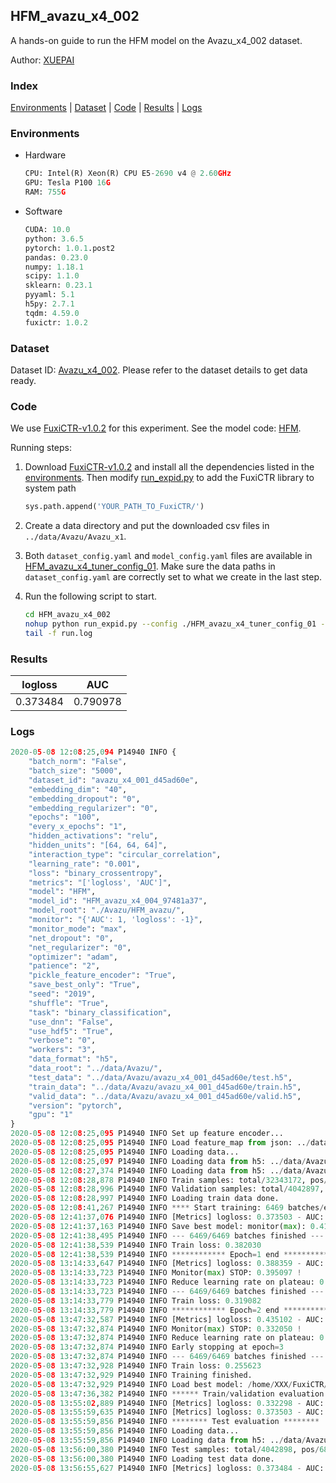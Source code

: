 ## HFM_avazu_x4_002

A hands-on guide to run the HFM model on the Avazu_x4_002 dataset.

Author: [XUEPAI](https://github.com/xue-pai)

### Index
[Environments](#Environments) | [Dataset](#Dataset) | [Code](#Code) | [Results](#Results) | [Logs](#Logs)

### Environments
+ Hardware

  ```python
  CPU: Intel(R) Xeon(R) CPU E5-2690 v4 @ 2.60GHz
  GPU: Tesla P100 16G
  RAM: 755G

  ```

+ Software

  ```python
  CUDA: 10.0
  python: 3.6.5
  pytorch: 1.0.1.post2
  pandas: 0.23.0
  numpy: 1.18.1
  scipy: 1.1.0
  sklearn: 0.23.1
  pyyaml: 5.1
  h5py: 2.7.1
  tqdm: 4.59.0
  fuxictr: 1.0.2
  ```

### Dataset
Dataset ID: [Avazu_x4_002](https://github.com/openbenchmark/BARS/blob/master/ctr_prediction/datasets/Avazu/README.md#Avazu_x4_002). Please refer to the dataset details to get data ready.

### Code

We use [FuxiCTR-v1.0.2](https://github.com/xue-pai/FuxiCTR/tree/v1.0.2) for this experiment. See the model code: [HFM](https://github.com/xue-pai/FuxiCTR/blob/v1.0.2/fuxictr/pytorch/models/HFM.py).

Running steps:

1. Download [FuxiCTR-v1.0.2](https://github.com/xue-pai/FuxiCTR/archive/refs/tags/v1.0.2.zip) and install all the dependencies listed in the [environments](#environments). Then modify [run_expid.py](./run_expid.py#L5) to add the FuxiCTR library to system path
    
    ```python
    sys.path.append('YOUR_PATH_TO_FuxiCTR/')
    ```

2. Create a data directory and put the downloaded csv files in `../data/Avazu/Avazu_x1`.

3. Both `dataset_config.yaml` and `model_config.yaml` files are available in [HFM_avazu_x4_tuner_config_01](./HFM_avazu_x4_tuner_config_01). Make sure the data paths in `dataset_config.yaml` are correctly set to what we create in the last step.

4. Run the following script to start.

    ```bash
    cd HFM_avazu_x4_002
    nohup python run_expid.py --config ./HFM_avazu_x4_tuner_config_01 --expid HFM_avazu_x4_004_1109463b --gpu 0 > run.log &
    tail -f run.log
    ```

### Results

| logloss | AUC  |
|:--------------------:|:--------------------:|
| 0.373484 | 0.790978  |


### Logs
```python
2020-05-08 12:08:25,094 P14940 INFO {
    "batch_norm": "False",
    "batch_size": "5000",
    "dataset_id": "avazu_x4_001_d45ad60e",
    "embedding_dim": "40",
    "embedding_dropout": "0",
    "embedding_regularizer": "0",
    "epochs": "100",
    "every_x_epochs": "1",
    "hidden_activations": "relu",
    "hidden_units": "[64, 64, 64]",
    "interaction_type": "circular_correlation",
    "learning_rate": "0.001",
    "loss": "binary_crossentropy",
    "metrics": "['logloss', 'AUC']",
    "model": "HFM",
    "model_id": "HFM_avazu_x4_004_97481a37",
    "model_root": "./Avazu/HFM_avazu/",
    "monitor": "{'AUC': 1, 'logloss': -1}",
    "monitor_mode": "max",
    "net_dropout": "0",
    "net_regularizer": "0",
    "optimizer": "adam",
    "patience": "2",
    "pickle_feature_encoder": "True",
    "save_best_only": "True",
    "seed": "2019",
    "shuffle": "True",
    "task": "binary_classification",
    "use_dnn": "False",
    "use_hdf5": "True",
    "verbose": "0",
    "workers": "3",
    "data_format": "h5",
    "data_root": "../data/Avazu/",
    "test_data": "../data/Avazu/avazu_x4_001_d45ad60e/test.h5",
    "train_data": "../data/Avazu/avazu_x4_001_d45ad60e/train.h5",
    "valid_data": "../data/Avazu/avazu_x4_001_d45ad60e/valid.h5",
    "version": "pytorch",
    "gpu": "1"
}
2020-05-08 12:08:25,095 P14940 INFO Set up feature encoder...
2020-05-08 12:08:25,095 P14940 INFO Load feature_map from json: ../data/Avazu/avazu_x4_001_d45ad60e/feature_map.json
2020-05-08 12:08:25,095 P14940 INFO Loading data...
2020-05-08 12:08:25,097 P14940 INFO Loading data from h5: ../data/Avazu/avazu_x4_001_d45ad60e/train.h5
2020-05-08 12:08:27,374 P14940 INFO Loading data from h5: ../data/Avazu/avazu_x4_001_d45ad60e/valid.h5
2020-05-08 12:08:28,878 P14940 INFO Train samples: total/32343172, pos/5492052, neg/26851120, ratio/16.98%
2020-05-08 12:08:28,996 P14940 INFO Validation samples: total/4042897, pos/686507, neg/3356390, ratio/16.98%
2020-05-08 12:08:28,997 P14940 INFO Loading train data done.
2020-05-08 12:08:41,267 P14940 INFO **** Start training: 6469 batches/epoch ****
2020-05-08 12:41:37,076 P14940 INFO [Metrics] logloss: 0.373503 - AUC: 0.790895
2020-05-08 12:41:37,163 P14940 INFO Save best model: monitor(max): 0.417392
2020-05-08 12:41:38,495 P14940 INFO --- 6469/6469 batches finished ---
2020-05-08 12:41:38,539 P14940 INFO Train loss: 0.382030
2020-05-08 12:41:38,539 P14940 INFO ************ Epoch=1 end ************
2020-05-08 13:14:33,647 P14940 INFO [Metrics] logloss: 0.388359 - AUC: 0.783456
2020-05-08 13:14:33,723 P14940 INFO Monitor(max) STOP: 0.395097 !
2020-05-08 13:14:33,723 P14940 INFO Reduce learning rate on plateau: 0.000100
2020-05-08 13:14:33,723 P14940 INFO --- 6469/6469 batches finished ---
2020-05-08 13:14:33,779 P14940 INFO Train loss: 0.319082
2020-05-08 13:14:33,779 P14940 INFO ************ Epoch=2 end ************
2020-05-08 13:47:32,587 P14940 INFO [Metrics] logloss: 0.435102 - AUC: 0.767151
2020-05-08 13:47:32,874 P14940 INFO Monitor(max) STOP: 0.332050 !
2020-05-08 13:47:32,874 P14940 INFO Reduce learning rate on plateau: 0.000010
2020-05-08 13:47:32,874 P14940 INFO Early stopping at epoch=3
2020-05-08 13:47:32,874 P14940 INFO --- 6469/6469 batches finished ---
2020-05-08 13:47:32,928 P14940 INFO Train loss: 0.255623
2020-05-08 13:47:32,929 P14940 INFO Training finished.
2020-05-08 13:47:32,929 P14940 INFO Load best model: /home/XXX/FuxiCTR/benchmarks/Avazu/HFM_avazu/avazu_x4_001_d45ad60e/HFM_avazu_x4_004_97481a37_avazu_x4_001_d45ad60e_model.ckpt
2020-05-08 13:47:36,382 P14940 INFO ****** Train/validation evaluation ******
2020-05-08 13:55:02,889 P14940 INFO [Metrics] logloss: 0.332298 - AUC: 0.851987
2020-05-08 13:55:59,635 P14940 INFO [Metrics] logloss: 0.373503 - AUC: 0.790895
2020-05-08 13:55:59,856 P14940 INFO ******** Test evaluation ********
2020-05-08 13:55:59,856 P14940 INFO Loading data...
2020-05-08 13:55:59,856 P14940 INFO Loading data from h5: ../data/Avazu/avazu_x4_001_d45ad60e/test.h5
2020-05-08 13:56:00,380 P14940 INFO Test samples: total/4042898, pos/686507, neg/3356391, ratio/16.98%
2020-05-08 13:56:00,380 P14940 INFO Loading test data done.
2020-05-08 13:56:55,627 P14940 INFO [Metrics] logloss: 0.373484 - AUC: 0.790978

```
